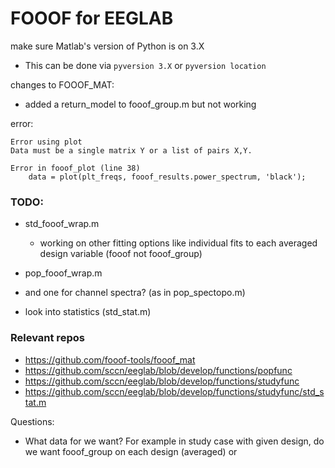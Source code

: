 # FOOOF for EEGLAB

make sure Matlab's version of Python is on 3.X
- This can be done via `pyversion 3.X` or `pyversion location`

changes to FOOOF_MAT:
- added a return_model to fooof_group.m but not working 

error:

    Error using plot
    Data must be a single matrix Y or a list of pairs X,Y.

    Error in fooof_plot (line 38)
        data = plot(plt_freqs, fooof_results.power_spectrum, 'black');

### TODO:
- std_fooof_wrap.m
    - working on other fitting options like individual fits to each averaged design variable (fooof not fooof_group)

- pop_fooof_wrap.m
- and one for channel spectra? (as in pop_spectopo.m)
- look into statistics (std_stat.m)

### Relevant repos
- https://github.com/fooof-tools/fooof_mat
- https://github.com/sccn/eeglab/blob/develop/functions/popfunc
- https://github.com/sccn/eeglab/blob/develop/functions/studyfunc
- https://github.com/sccn/eeglab/blob/develop/functions/studyfunc/std_stat.m

Questions:
- What data for we want?  For example in study case with given design, do we want fooof_group on each design (averaged) or 